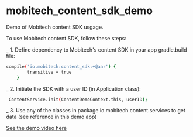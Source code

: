 # mobitech_content_sdk_demo
Demo of Mobitech content SDK usgage.

To use Mobitech content SDK, follow these steps:

_ 1. Define dependency to Mobitech's content SDK in your app gradle.build file:
```sh
compile('io.mobitech:content_sdk:+@aar') {
        transitive = true
    }
```

_ 2. Initiate the SDK with a user ID (in Application class):
```sh
 ContentService.init(ContentDemoContext.this, userID);
```

_ 3. Use any of the classes in package io.mobitech.content.services to get data (see reference in this demo app)

[See the demo video here](https://www.youtube.com/watch?v=ZqnXu4TB_Hc)
    

